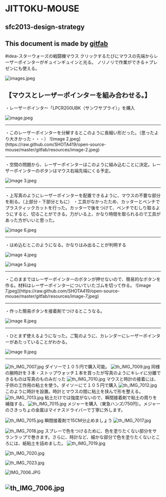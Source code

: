 # JITTOKU-MOUSE
## sfc2013-design-strategy   
This document is made by [gitfab](http://gitfab.org)
---
#idea-スターウォーズの戦闘機マウス
クリックするたびにマウスの先端からレーザーポインターがギュインギュインと光る。
ノリノリで作業ができる＋プレゼンにも使える。

![images.jpeg](https://raw.github.com/SHOTA419/open-source-mouse/master/gitfab/resources/images.jpeg)


<h2>【マウスとレーザーポインターを組み合わせる。】</h2>

・レーザーポインター「LPCR200UBK（サンワサプライ）」を購入

![image.jpeg](https://raw.github.com/SHOTA419/open-source-mouse/master/gitfab/resources/image.jpeg)
<hr>
・このレーザーポインターを分解するとこのように長細い形だった。（思ったより大きかった・・・）
![image 2.jpeg](https://raw.github.com/SHOTA419/open-source-mouse/master/gitfab/resources/image-2.jpeg)
<hr>
・空間の問題から、レーザーポインターはこのように組み込むことに決定。レーザーポインターのボタンはマウス右端先端にくる予定。

![image 3.jpeg](https://raw.github.com/SHOTA419/open-source-mouse/master/gitfab/resources/image-3.jpeg)
<hr>

・上写真のようにレーザーポインターを配置できるように、マウスの不要な部分を削る。（上部分・下部分ともに）
・工具がなかったため、カッターとペンチでプラスティックカットを行った。カッターで後をつけて、ペンチでむしり取るようにすると、切ることができる。力がいる上、かなり時間を取られるので工具があった方がいいと思った。


![image 6.jpeg](https://raw.github.com/SHOTA419/open-source-mouse/master/gitfab/resources/image-6.jpeg)
<hr>
・はめ込むとこのようになる。かなりはみ出ることが判明する



![image 4.jpeg](https://raw.github.com/SHOTA419/open-source-mouse/master/gitfab/resources/image-4.jpeg)




![image 5.jpeg](https://raw.github.com/SHOTA419/open-source-mouse/master/gitfab/resources/image-5.jpeg)
<hr>
・このままではレーザーポインターのボタンが押せないので、簡易的なボタンを作る。材料はレーザーポインターについていたゴムを切って作る。
![image 7.jpeg](https://raw.github.com/SHOTA419/open-source-mouse/master/gitfab/resources/image-7.jpeg)


<hr>
・作った簡易ボタンを接着剤でつけるとこうなる。


![image 8.jpeg](https://raw.github.com/SHOTA419/open-source-mouse/master/gitfab/resources/image-8.jpeg)
<hr>
・ひとまず使えるようになった。ご覧のように、カレンダーにレーザーポインターがあたっていることがわかる。



![image 9.jpeg](https://raw.github.com/SHOTA419/open-source-mouse/master/gitfab/resources/image-9.jpeg)


<hr>






![th_IMG_7007.jpg](https://raw.github.com/SHOTA419/open-source-mouse/master/gitfab/resources/th_IMG_7007.jpg)
ダイソーで１０５円で購入可能。
![th_IMG_7009.jpg](https://raw.github.com/SHOTA419/open-source-mouse/master/gitfab/resources/th_IMG_7009.jpg)
同様の腕時計を３本・ストップウォッチ１本を買ったが写真のようにキレイに分離できるものは写真のものみだった
![th_IMG_7010.jpg](https://raw.github.com/SHOTA419/open-source-mouse/master/gitfab/resources/th_IMG_7010.jpg)
マウスと時計の接着には、子供の工作用の粘土を使う。ダイソーにて１０５円で購入
![th_IMG_7012.jpg](https://raw.github.com/SHOTA419/open-source-mouse/master/gitfab/resources/th_IMG_7012.jpg)
このように時計を設置。時計とマウスの間に粘土を挟んで形を整える。
![th_IMG_7013.jpg](https://raw.github.com/SHOTA419/open-source-mouse/master/gitfab/resources/th_IMG_7013.jpg)
粘土だけでは強度がないので、瞬間接着剤で粘土の周りを補強する。
![th_IMG_7015.jpg](https://raw.github.com/SHOTA419/open-source-mouse/master/gitfab/resources/th_IMG_7015.jpg)
メジャーを購入（東急ハンズ/750円）。メジャーのさきっちょの金属はマイナスドライバーで丁寧に外します。

![th_IMG_7015.jpg](https://raw.github.com/SHOTA419/open-source-mouse/master/gitfab/resources/th_IMG_7015.jpg)
瞬間接着剤で15CM分止めましょう
![th_IMG_7017.jpg](https://raw.github.com/SHOTA419/open-source-mouse/master/gitfab/resources/th_IMG_7017.jpg)

![th_IMG_7018.jpg](https://raw.github.com/SHOTA419/open-source-mouse/master/gitfab/resources/th_IMG_7018.jpg)
スプレーで色をつけるために、色を塗りたくない部分をサランラップで巻きます。さらに、時計など、細かな部分で色を塗りたくないところには、紙粘土を詰めました。
![th_IMG_7019.jpg](https://raw.github.com/SHOTA419/open-source-mouse/master/gitfab/resources/th_IMG_7019.jpg)

![th_IMG_7020.jpg](https://raw.github.com/SHOTA419/open-source-mouse/master/gitfab/resources/th_IMG_7020.jpg)

![th_IMG_7023.jpg](https://raw.github.com/SHOTA419/open-source-mouse/master/gitfab/resources/th_IMG_7023.jpg)

![IMG_7006.JPG](https://raw.github.com/SHOTA419/open-source-mouse/master/gitfab/resources/IMG_7006.JPG)

![th_IMG_7006.jpg](https://raw.github.com/SHOTA419/open-source-mouse/master/gitfab/resources/th_IMG_7006.jpg)
---
